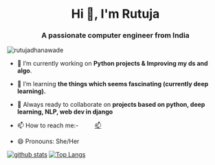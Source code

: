 
<!--
**rutujadhanawade/rutujadhanawade** is a ✨ _special_ ✨ repository because its `README.md` (this file) appears on your GitHub profile.
-->
<h1 align="center">Hi 👋, I'm Rutuja</h1>
<h3 align="center">A passionate computer engineer from India</h3>

<p align="left"> <img src="https://komarev.com/ghpvc/?username=rutujadhanawade" alt="rutujadhanawade" /> </p>

- 🔭 I’m currently working on **Python projects & Improving my ds and algo**.

- 🌱 I’m learning **the things which seems fascinating (currently deep learning).**

- 👯 Always ready to collaborate on **projects based on python, deep learning, NLP, web dev in django**

<!-- 🤝 I’m looking for partner to do competitive coding! -->

- 📫 How to reach me:-
<a href="https://linkedin.com/in/rutuja-dhanawade-4a9272187" target="blank"><img align="center" src="https://cdn.jsdelivr.net/npm/simple-icons@3.0.1/icons/linkedin.svg"  height="17" width="30" /></a>  [📫](mailto:dhanawaderutuja1002@gmail.com)




 
- 😄 Pronouns: She/Her



 [![github stats](https://github-readme-stats.vercel.app/api?username=rutujadhanawade&show_icons=true&theme=radical)](https://github.com/anuraghazra/github-readme-stats)
 [![Top Langs](https://github-readme-stats.vercel.app/api/top-langs/?username=rutujadhanawade&layout=compact)](https://github.com/anuraghazra/github-readme-stats)
 
